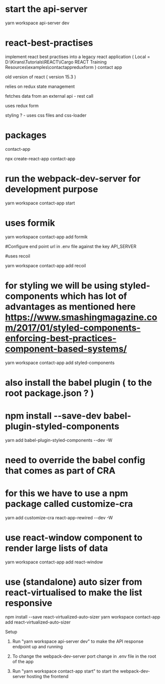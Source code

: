 # start the api-server

yarn workspace api-server dev

# react-best-practises

implement react best practises into a legacy react application
( Local = D:\Kirans\Tutorials\REACT\iCargo REACT Training Resources\examples\contactappreduxform )
contact app

old version of react ( version 15.3 )

relies on redux state management

fetches data from an external api - rest call

uses redux form

styling ? - uses css files and css-loader

# packages

contact-app

npx create-react-app contact-app

# run the webpack-dev-server for development purpose

yarn workspace contact-app start

# uses formik

yarn workspace contact-app add formik

#Configure end point url in .env file against the key API_SERVER

#uses recoil

yarn workspace contact-app add recoil

# for styling we will be using styled-components which has lot of advantages as mentioned here https://www.smashingmagazine.com/2017/01/styled-components-enforcing-best-practices-component-based-systems/

yarn workspace contact-app add styled-components

# also install the babel plugin ( to the root package.json ? )

# npm install --save-dev babel-plugin-styled-components

yarn add babel-plugin-styled-components --dev -W

# need to override the babel config that comes as part of CRA

# for this we have to use a npm package called customize-cra

yarn add customize-cra react-app-rewired --dev -W

# use react-window component to render large lists of data

yarn workspace contact-app add react-window

# use (standalone) auto sizer from react-virtualised to make the list responsive

npm install --save react-virtualized-auto-sizer
yarn workspace contact-app add react-virtualized-auto-sizer

Setup

1. Run "yarn workspace api-server dev" to make the API response endpoint up and running

2. To change the webpack-dev-server port change in .env file in the root of the app

3. Run "yarn workspace contact-app start" to start the webpack-dev-server hosting the frontend
